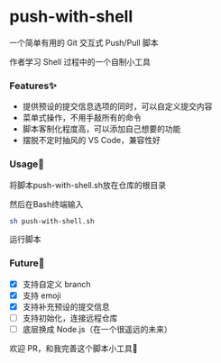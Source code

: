 # push-with-shell
一个简单有用的 Git 交互式 Push/Pull 脚本

作者学习 Shell 过程中的一个自制小工具

### Features✨

- 提供预设的提交信息选项的同时，可以自定义提交内容
- 菜单式操作，不用手敲所有的命令
- 脚本客制化程度高，可以添加自己想要的功能
- 摆脱不定时抽风的 VS Code，兼容性好

### Usage📃

将脚本push-with-shell.sh放在仓库的根目录

然后在Bash终端输入

```bash
sh push-with-shell.sh
```

运行脚本

### Future👻

- [x] 支持自定义 branch
- [x] 支持 emoji
- [x] 支持补充预设的提交信息
- [ ] 支持初始化，连接远程仓库
- [ ] 底层换成 Node.js（在一个很遥远的未来）

欢迎 PR，和我完善这个脚本小工具🙌
